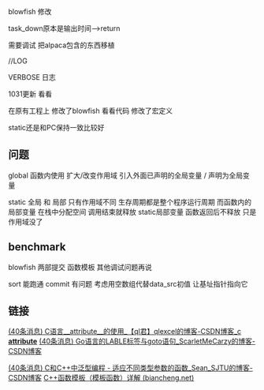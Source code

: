 blowfish 修改

task_down原本是输出时间-->return

需要调试 把alpaca包含的东西移植

//LOG 

VERBOSE 日志

1031更新 看看

在原有工程上
修改了blowfish 看看代码 
修改了宏定义

static还是和PC保持一致比较好

## 问题
global
	函数内使用 
		扩大/改变作用域
		引入外面已声明的全局变量 / 声明为全局变量

static
	全局 和 局部 只有作用域不同 生存周期都是整个程序运行周期 
		而函数内的局部变量 在栈中分配空间 调用结束就释放
		static局部变量 函数返回后不释放 只是作用域没了


## benchmark
blowfish
两部提交  函数模板 其他调试问题再说

sort
能跑通
commit 有问题 
考虑用空数组代替data_src初值 让基址指针指向它


## 链接
[(40条消息) C语言__attribute__的使用_【ql君】qlexcel的博客-CSDN博客_c __attribute__](https://blog.csdn.net/qlexcel/article/details/92656797)
[(40条消息) Go语言的LABLE标签与goto语句_ScarletMeCarzy的博客-CSDN博客](https://blog.csdn.net/ScarletMeCarzy/article/details/106520823)

[(40条消息) C和C++中泛型编程 - 适应不同类型参数的函数_Sean_SJTU的博客-CSDN博客](https://blog.csdn.net/seanwang_25/article/details/26283015)
[C++函数模板（模板函数）详解 (biancheng.net)](http://c.biancheng.net/view/315.html)